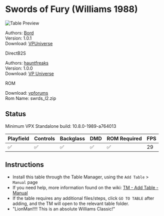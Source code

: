 ﻿# Swords of Fury (Williams 1988)

![Table Preview](../../images/vpx-swordsoffury.jpg)

Authors: [Bord](https://vpuniverse.com/profile/9265-bord/)  
Version: 1.0.1  
Download: [VPUniverse](https://vpuniverse.com/files/file/11517-swords-of-fury-williams-1988/)

DirectB2S

Authors: [hauntfreaks](https://vpuniverse.com/profile/5216-hauntfreaks/)  
Version: 1.0.0  
Download: [VP Universe](https://vpuniverse.com/files/file/18326-sword-of-fury-williams-1988-b2s/)

ROM

Download: [vpforums](https://www.vpforums.org/index.php?app=downloads&showfile=913)  
Rom Name: swrds_l2.zip

## Status 

Minimum VPX Standalone build: 10.8.0-1989-a764013

| Playfield | Controls | Backglass | DMD | ROM Required | FPS | 
|-----------|----------|-----------|-----|--------------|-----|
| :white_check_mark: | :white_check_mark: | :white_check_mark: | :white_check_mark: | :white_check_mark: | 29 |

## Instructions

- Install this table through the Table Manager, using the `Add Table` > `Manual` page
- If you need help, more information found on the wiki: [TM - Add Table - Manual](https://github.com/LegendsUnchained/vpx-standalone-alp4k/wiki/%5B04%5D-%F0%9F%A7%A1-TM-%E2%80%90-Other-Features#add-table---manual)
- If the table requires any additional files/steps, click `GO TO TABLE` after adding, and the TM will open to the relevant table folder.
- "LionMan!!!! This is an absolute Williams Classic!"

